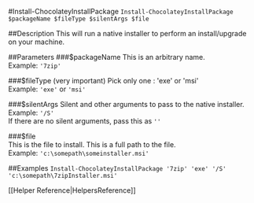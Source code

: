 #Install-ChocolateyInstallPackage
`Install-ChocolateyInstallPackage $packageName $fileType $silentArgs $file`  
  
##Description
This will run a native installer to perform an install/upgrade on your machine.  
  
##Parameters
###$packageName
This is an arbitrary name.  
Example: `'7zip'`  
  
###$fileType (very important)
Pick only one : 'exe' or 'msi'  
Example: `'exe'` or `'msi'`  
  
###$silentArgs
Silent and other arguments to pass to the native installer.  
Example: `'/S'`  
If there are no silent arguments, pass this as `''`  
  
###$file  
This is the file to install. This is a full path to the file.  
Example: `'c:\somepath\someinstaller.msi'`  
  
##Examples
`Install-ChocolateyInstallPackage '7zip' 'exe' '/S' 'c:\somepath\7zipInstaller.msi'`  
  
[[Helper Reference|HelpersReference]]  